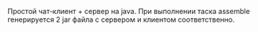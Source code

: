 Простой чат-клиент + сервер на java.
При выполнении таска assemble генерируется 2 jar файла с сервером и клиентом соответственно.
